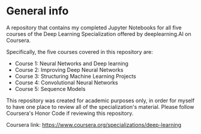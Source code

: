 # General info
A repository that contains my completed Jupyter Notebooks for all five courses of the Deep Learning Specialization offered by deeplearning.AI on Coursera.

Specifically, the five courses covered in this repository are:
- Course 1: Neural Networks and Deep learning
- Course 2: Improving Deep Neural Networks
- Course 3: Structuring Machine Learning Projects
- Course 4: Convolutional Neural Networks
- Course 5: Sequence Models

This repository was created for academic purposes only, in order for myself to have one place to review all of the specialization's material.  Please follow Coursera's Honor Code if reviewing this repository.

Coursera link: https://www.coursera.org/specializations/deep-learning
